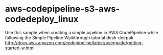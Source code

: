 # aws-codepipeline-s3-aws-codedeploy_linux
Use this sample when creating a simple pipeline in AWS CodePipeline while following the Simple Pipeline Walkthrough tutorial desh-deepak. http://docs.aws.amazon.com/codepipeline/latest/userguide/getting-started-w.html 
